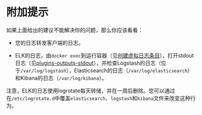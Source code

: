 # 附加提示

如果上面给出的建议不能解决你的问题，那么你应该看看：

- 您的日志转发客户端的日志。

- ELK的日志，由`docker exec`到运行容器（见[创建虚拟日志条目](../usage/log.md)），打开stdout日志（见[plugins-outputs-stdout](https://www.elastic.co/guide/en/logstash/current/plugins-outputs-stdout.html)），并检查Logstash的日志（位于`/var/log/logstash`），Elasticsearch的日志（`/var/log/elasticsearch`）和Kibana的日志（`/var/log/kibana`）。

注意，ELK的日志使用logrotate每天转储，并在一周后删除。您可以通过在`/etc/logrotate.d`中覆盖`elasticsearch`、`logstash`和`kibana`文件来改变这种行为。